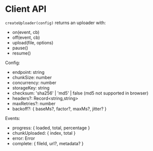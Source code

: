 # Client API

`createUploader(config)` returns an uploader with:
- on(event, cb)
- off(event, cb)
- upload(file, options)
- pause()
- resume()

Config:
- endpoint: string
- chunkSize: number
- concurrency: number
- storageKey: string
- checksum: 'sha256' | 'md5' | false (md5 not supported in browser)
- headers?: Record<string,string>
- maxRetries?: number
- backoff?: { baseMs?, factor?, maxMs?, jitter? }

Events:
- progress: { loaded, total, percentage }
- chunkUploaded: { index, total }
- error: Error
- complete: { fileId, url?, metadata? }
